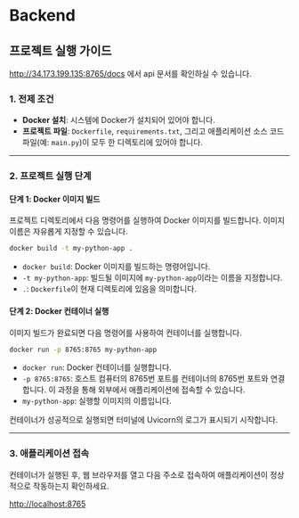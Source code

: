 # Backend

## 프로젝트 실행 가이드
http://34.173.199.135:8765/docs 에서 api 문서를 확인하실 수 있습니다.

### 1. 전제 조건

*   **Docker 설치**: 시스템에 Docker가 설치되어 있어야 합니다.
*   **프로젝트 파일**: `Dockerfile`, `requirements.txt`, 그리고 애플리케이션 소스 코드 파일(예: `main.py`)이 모두 한 디렉토리에 있어야 합니다.

---

### 2. 프로젝트 실행 단계

#### 단계 1: Docker 이미지 빌드

프로젝트 디렉토리에서 다음 명령어를 실행하여 Docker 이미지를 빌드합니다. 이미지 이름은 자유롭게 지정할 수 있습니다.

```bash
docker build -t my-python-app .
```

*   `docker build`: Docker 이미지를 빌드하는 명령어입니다.
*   `-t my-python-app`: 빌드될 이미지에 `my-python-app`이라는 이름을 지정합니다.
*   `.`: `Dockerfile`이 현재 디렉토리에 있음을 의미합니다.

#### 단계 2: Docker 컨테이너 실행

이미지 빌드가 완료되면 다음 명령어를 사용하여 컨테이너를 실행합니다.

```bash
docker run -p 8765:8765 my-python-app
```

*   `docker run`: Docker 컨테이너를 실행합니다.
*   `-p 8765:8765`: 호스트 컴퓨터의 8765번 포트를 컨테이너의 8765번 포트와 연결합니다. 이 과정을 통해 외부에서 애플리케이션에 접속할 수 있습니다.
*   `my-python-app`: 실행할 이미지의 이름입니다.

컨테이너가 성공적으로 실행되면 터미널에 Uvicorn의 로그가 표시되기 시작합니다.

---

### 3. 애플리케이션 접속

컨테이너가 실행된 후, 웹 브라우저를 열고 다음 주소로 접속하여 애플리케이션이 정상적으로 작동하는지 확인하세요.

[http://localhost:8765](http://localhost:8765)
